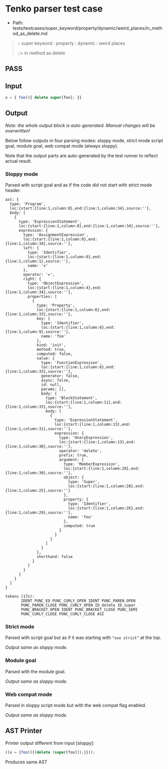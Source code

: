 # Tenko parser test case

- Path: tests/testcases/super_keyword/property/dynamic/weird_places/in_method_as_delete.md

> :: super keyword : property : dynamic : weird places
>
> ::> in method as delete
## PASS

## Input

`````js
x = { foo(){ delete super[foo]; }}
`````

## Output

_Note: the whole output block is auto-generated. Manual changes will be overwritten!_

Below follow outputs in four parsing modes: sloppy mode, strict mode script goal, module goal, web compat mode (always sloppy).

Note that the output parts are auto-generated by the test runner to reflect actual result.

### Sloppy mode

Parsed with script goal and as if the code did not start with strict mode header.

`````
ast: {
  type: 'Program',
  loc:{start:{line:1,column:0},end:{line:1,column:34},source:''},
  body: [
    {
      type: 'ExpressionStatement',
      loc:{start:{line:1,column:0},end:{line:1,column:34},source:''},
      expression: {
        type: 'AssignmentExpression',
        loc:{start:{line:1,column:0},end:{line:1,column:34},source:''},
        left: {
          type: 'Identifier',
          loc:{start:{line:1,column:0},end:{line:1,column:1},source:''},
          name: 'x'
        },
        operator: '=',
        right: {
          type: 'ObjectExpression',
          loc:{start:{line:1,column:4},end:{line:1,column:34},source:''},
          properties: [
            {
              type: 'Property',
              loc:{start:{line:1,column:6},end:{line:1,column:33},source:''},
              key: {
                type: 'Identifier',
                loc:{start:{line:1,column:6},end:{line:1,column:9},source:''},
                name: 'foo'
              },
              kind: 'init',
              method: true,
              computed: false,
              value: {
                type: 'FunctionExpression',
                loc:{start:{line:1,column:6},end:{line:1,column:33},source:''},
                generator: false,
                async: false,
                id: null,
                params: [],
                body: {
                  type: 'BlockStatement',
                  loc:{start:{line:1,column:11},end:{line:1,column:33},source:''},
                  body: [
                    {
                      type: 'ExpressionStatement',
                      loc:{start:{line:1,column:13},end:{line:1,column:31},source:''},
                      expression: {
                        type: 'UnaryExpression',
                        loc:{start:{line:1,column:13},end:{line:1,column:30},source:''},
                        operator: 'delete',
                        prefix: true,
                        argument: {
                          type: 'MemberExpression',
                          loc:{start:{line:1,column:20},end:{line:1,column:30},source:''},
                          object: {
                            type: 'Super',
                            loc:{start:{line:1,column:20},end:{line:1,column:25},source:''}
                          },
                          property: {
                            type: 'Identifier',
                            loc:{start:{line:1,column:26},end:{line:1,column:29},source:''},
                            name: 'foo'
                          },
                          computed: true
                        }
                      }
                    }
                  ]
                }
              },
              shorthand: false
            }
          ]
        }
      }
    }
  ]
}

tokens (17x):
       IDENT PUNC_EQ PUNC_CURLY_OPEN IDENT PUNC_PAREN_OPEN
       PUNC_PAREN_CLOSE PUNC_CURLY_OPEN ID_delete ID_super
       PUNC_BRACKET_OPEN IDENT PUNC_BRACKET_CLOSE PUNC_SEMI
       PUNC_CURLY_CLOSE PUNC_CURLY_CLOSE ASI
`````

### Strict mode

Parsed with script goal but as if it was starting with `"use strict"` at the top.

_Output same as sloppy mode._

### Module goal

Parsed with the module goal.

_Output same as sloppy mode._

### Web compat mode

Parsed in sloppy script mode but with the web compat flag enabled.

_Output same as sloppy mode._

## AST Printer

Printer output different from input [sloppy]:

````js
((x = {foo(){(delete (super[foo]));}}));
````

Produces same AST
